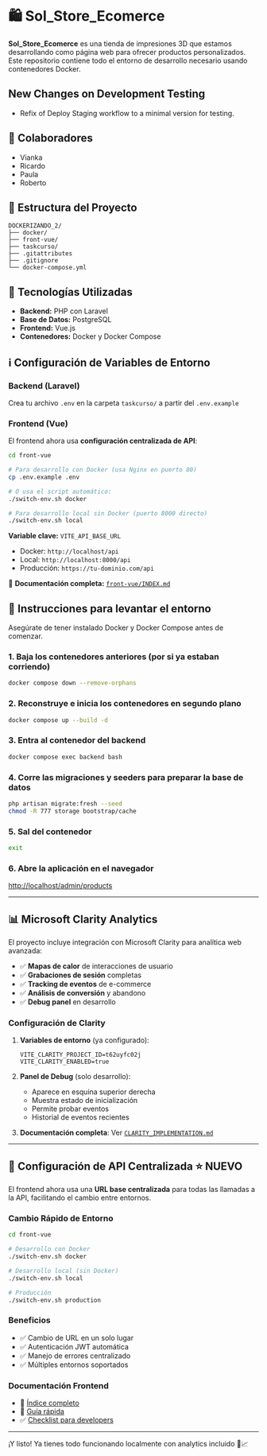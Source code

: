 # 🛍️ Sol_Store_Ecomerce

**Sol_Store_Ecomerce** es una tienda de impresiones 3D que estamos desarrollando como página web para ofrecer productos personalizados. Este repositorio contiene todo el entorno de desarrollo necesario usando contenedores Docker.

## New Changes on Development Testing

- Refix of Deploy Staging workflow to a minimal version for testing.

## 👥 Colaboradores

- Vianka  
- Ricardo  
- Paula  
- Roberto  

## 📁 Estructura del Proyecto

```
DOCKERIZANDO_2/
├── docker/
├── front-vue/
├── taskcurso/
├── .gitattributes
├── .gitignore
└── docker-compose.yml
```

## 🧰 Tecnologías Utilizadas

- **Backend:** PHP con Laravel  
- **Base de Datos:** PostgreSQL  
- **Frontend:** Vue.js  
- **Contenedores:** Docker y Docker Compose

## ℹ️ Configuración de Variables de Entorno

### Backend (Laravel)
Crea tu archivo `.env` en la carpeta `taskcurso/` a partir del `.env.example`

### Frontend (Vue)
El frontend ahora usa **configuración centralizada de API**:

```bash
cd front-vue

# Para desarrollo con Docker (usa Nginx en puerto 80)
cp .env.example .env

# O usa el script automático:
./switch-env.sh docker

# Para desarrollo local sin Docker (puerto 8000 directo)
./switch-env.sh local
```

**Variable clave:** `VITE_API_BASE_URL`
- Docker: `http://localhost/api`
- Local: `http://localhost:8000/api`
- Producción: `https://tu-dominio.com/api`

📖 **Documentación completa:** [`front-vue/INDEX.md`](front-vue/INDEX.md)


## 🚀 Instrucciones para levantar el entorno

Asegúrate de tener instalado Docker y Docker Compose antes de comenzar.

### 1. Baja los contenedores anteriores (por si ya estaban corriendo)

```bash
docker compose down --remove-orphans
```

### 2. Reconstruye e inicia los contenedores en segundo plano

```bash
docker compose up --build -d
```

### 3. Entra al contenedor del backend

```bash
docker compose exec backend bash
```

### 4. Corre las migraciones y seeders para preparar la base de datos

```bash
php artisan migrate:fresh --seed
chmod -R 777 storage bootstrap/cache
```

### 5. Sal del contenedor

```bash
exit
```

### 6. Abre la aplicación en el navegador

[http://localhost/admin/products](http://localhost/admin/products)

---

## 📊 **Microsoft Clarity Analytics**

El proyecto incluye integración con Microsoft Clarity para analítica web avanzada:

- ✅ **Mapas de calor** de interacciones de usuario
- ✅ **Grabaciones de sesión** completas  
- ✅ **Tracking de eventos** de e-commerce
- ✅ **Análisis de conversión** y abandono
- ✅ **Debug panel** en desarrollo

### Configuración de Clarity

1. **Variables de entorno** (ya configurado):
   ```env
   VITE_CLARITY_PROJECT_ID=t62uyfc02j
   VITE_CLARITY_ENABLED=true
   ```

2. **Panel de Debug** (solo desarrollo):
   - Aparece en esquina superior derecha
   - Muestra estado de inicialización
   - Permite probar eventos
   - Historial de eventos recientes

3. **Documentación completa**: Ver [`CLARITY_IMPLEMENTATION.md`](CLARITY_IMPLEMENTATION.md)

---

## 🔧 **Configuración de API Centralizada** ⭐ NUEVO

El frontend ahora usa una **URL base centralizada** para todas las llamadas a la API, facilitando el cambio entre entornos.

### Cambio Rápido de Entorno

```bash
cd front-vue

# Desarrollo con Docker
./switch-env.sh docker

# Desarrollo local (sin Docker)
./switch-env.sh local

# Producción
./switch-env.sh production
```

### Beneficios
- ✅ Cambio de URL en un solo lugar
- ✅ Autenticación JWT automática
- ✅ Manejo de errores centralizado
- ✅ Múltiples entornos soportados

### Documentación Frontend
- 📖 [Índice completo](front-vue/INDEX.md)
- 🚀 [Guía rápida](front-vue/QUICK_GUIDE.md)
- ✅ [Checklist para developers](front-vue/DEVELOPER_CHECKLIST.md)

---

¡Y listo! Ya tienes todo funcionando localmente con analytics incluido 🚀📈
